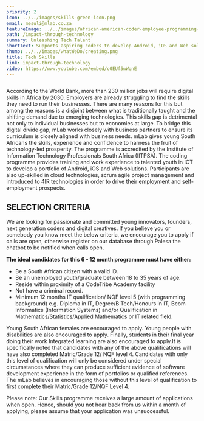 ```yaml
---
priority: 2
icon: ../../images/skills-green-icon.png
email: mesuli@mlab.co.za
featureImage: ../../images/african-american-coder-employee-programming-busine-2021-12-09-02-41-56-utc.jpg.jpg
path: /impact-through-technology
summary: Unleashing Tech Talent
shortText: Supports aspiring coders to develop Android, iOS and Web solutions
thumb: ../../images/whatWeDo/creating.png
title: Tech Skills
link: impact-through-technology
video: https://www.youtube.com/embed/c0EUf5wWqnE
---
```

![]()

According to the World Bank, more than 230 million jobs will require digital skills in Africa by 2030. Employers are already struggling to find the skills they need to run their businesses. There are many reasons for this but among the reasons is a disjoint between what is traditionally taught and the shifting demand due to emerging technologies. This skills gap is detrimental not only to individual businesses but to economies at large.
To bridge this digital divide gap, mLab works closely with business partners to ensure its curriculum is closely aligned with business needs. mLab gives young South Africans the skills, experience and confidence to harness the fruit of technology-led prosperity.
The programme is accredited by the Institute of Information Technology Professionals South Africa (IITPSA). The coding programme provides training and work experience to talented youth in ICT to develop a portfolio of Android, iOS and Web solutions. Participants are also up-skilled in cloud technologies, scrum agile project management and introduced to 4IR technologies in order to drive their employment and self-employment prospects.

## SELECTION CRITERIA

We are looking for passionate and committed young innovators, founders, next generation coders and digital creatives. If you believe you or somebody you know meet the below criteria, we encourage you to apply if calls are open, otherwise register on our database through Palesa the chatbot to be notified when calls open.

**The ideal candidates for this 6 - 12 month programme must have either:**

* Be a South African citizen with a valid ID.
* Be an unemployed youth/graduate between 18 to 35 years of age.
* Reside within proximity of a CodeTribe Academy facility
* Not have a criminal record.
* Minimum 12 months IT qualification/ NQF level 5 (with programming background) e.g. Diploma in IT, Degree/B Tech/Honours in IT, Bcom Informatics (Information Systems) and/or Qualification in Mathematics/Statistics/Applied Mathematics or IT related field.

Young South African females are encouraged to apply. Young people with disabilities are also encouraged to apply. Finally, students in their final year doing their work Integrated learning are also encouraged to apply.It is specifically noted that candidates with any of the above qualifications will have also completed Matric/Grade 12/ NQF level 4. Candidates with only this level of qualification will only be considered under special circumstances where they can produce sufficient evidence of software development experience in the form of portfolios or qualified references. The mLab believes in encouraging those without this level of qualification to first complete their Matric/Grade 12/NQF Level 4.

Please note: Our Skills programme receives a large amount of applications when open. Hence, should you not hear back from us within a month of applying, please assume that your application was unsuccessful.